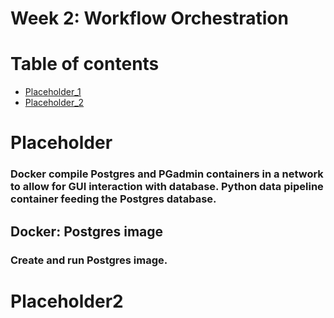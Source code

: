 # Week 2: Workflow Orchestration 

Table of contents
=================

<!--ts-->
   * [Placeholder_1](#placeholder)
   * [Placeholder_2](#placeholder2)
<!--te-->

Placeholder
=================

### Docker compile Postgres and PGadmin containers in a network to allow for GUI interaction with database. Python data pipeline container feeding the Postgres database.

## Docker: Postgres image

### Create and run Postgres image.

Placeholder2
=================
